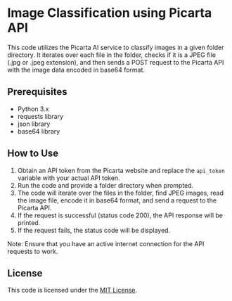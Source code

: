 # Image Classification using Picarta API

This code utilizes the Picarta AI service to classify images in a given folder directory. It iterates over each file in the folder, checks if it is a JPEG file (.jpg or .jpeg extension), and then sends a POST request to the Picarta API with the image data encoded in base64 format.

## Prerequisites

- Python 3.x
- requests library
- json library
- base64 library

## How to Use

1. Obtain an API token from the Picarta website and replace the `api_token` variable with your actual API token.
2. Run the code and provide a folder directory when prompted.
3. The code will iterate over the files in the folder, find JPEG images, read the image file, encode it in base64 format, and send a request to the Picarta API.
4. If the request is successful (status code 200), the API response will be printed.
5. If the request fails, the status code will be displayed.

Note: Ensure that you have an active internet connection for the API requests to work.

## License

This code is licensed under the [MIT License](https://opensource.org/licenses/MIT).
